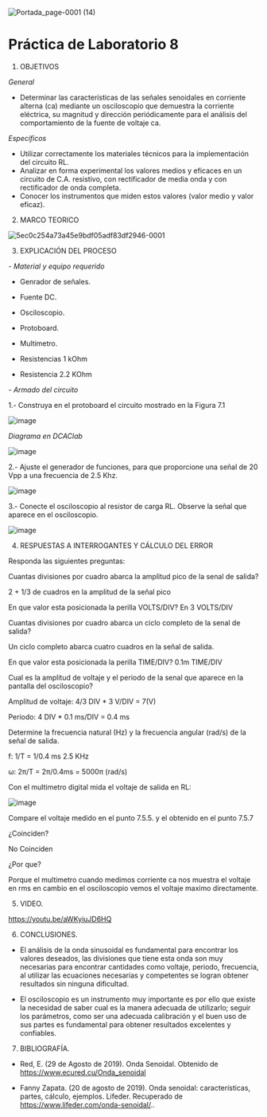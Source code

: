 ![Portada_page-0001 (14)](https://user-images.githubusercontent.com/84390820/132278988-f1956a96-6835-4ac9-8b6b-690d64cdf01e.jpg)

# Práctica de Laboratorio 8 

1. OBJETIVOS

_General_ 

* Determinar las características de las señales senoidales en corriente alterna (ca) mediante un osciloscopio que demuestra la corriente eléctrica, su magnitud y dirección periódicamente para el análisis del comportamiento de la fuente de voltaje ca. 

_Específicos_ 

* Utilizar correctamente los materiales técnicos para la implementación del circuito RL.
* Analizar en forma experimental los valores medios y eficaces en un circuito de C.A. resistivo, con rectificador de media onda y con rectificador de onda completa. 
* Conocer los instrumentos que miden estos valores (valor medio y valor eficaz).

2. MARCO TEORICO

![5ec0c254a73a45e9bdf05adf83df2946-0001](https://user-images.githubusercontent.com/84390686/132288119-5168921c-11da-46b5-bbb6-491315fbb0b3.jpg)

3. EXPLICACIÓN DEL PROCESO

*- Material y equipo requerido*

- Genrador de señales.

- Fuente DC.

- Osciloscopio.

- Protoboard.

- Multimetro.

- Resistencias 1 kOhm

-	Resistencia 2.2 KOhm

*- Armado del circuito*

1.- Construya en el protoboard el circuito mostrado en la Figura 7.1

![image](https://user-images.githubusercontent.com/85137398/132284285-08a526f8-0592-407d-ba7e-c154c8c04769.png)

*Diagrama en DCAClab*

![image](https://user-images.githubusercontent.com/85137398/132284315-570b660d-6d0f-4f70-a679-64381aa1e0c7.png)

2.- Ajuste el generador de funciones, para que proporcione una señal de 20 Vpp a una frecuencia de 2.5 Khz. 

![image](https://user-images.githubusercontent.com/85137398/132284345-893d040d-6d2c-454e-8d18-d973e89c2aa0.png)

3.- Conecte el osciloscopio al resistor de carga RL. Observe la señal que aparece en el osciloscopio.

![image](https://user-images.githubusercontent.com/85137398/132284375-7f558391-d0aa-4fbb-bcab-5a5271cb073e.png)

4.	RESPUESTAS A INTERROGANTES Y CÁLCULO DEL ERROR

Responda las siguientes preguntas:

Cuantas divisiones por cuadro abarca la amplitud pico de la senal de salida?

2 + 1/3 de cuadros en la amplitud de la señal pico

En que valor esta posicionada la perilla VOLTS/DIV? En 3 VOLTS/DIV

Cuantas divisiones por cuadro abarca un ciclo completo de la senal de salida?

Un ciclo completo abarca cuatro cuadros en la señal de salida.

En que valor esta posicionada la perilla TIME/DIV?  0.1m TIME/DIV

Cual es la amplitud de voltaje y el periodo de la senal que aparece en la pantalla del osciloscopio?

Amplitud de voltaje: 4/3 DIV * 3 V/DIV = 7(V)

Periodo: 4 DIV  * 0.1 ms/DIV = 0.4 ms

Determine la frecuencia natural (Hz) y la frecuencia angular (rad/s) de la señal de salida.

f: 1/T = 1/0.4 ms 2.5 KHz

ω: 2π/T = 2π/0.4ms = 5000π (rad/s)

Con el multimetro digital mida el voltaje de salida en RL: 

![image](https://user-images.githubusercontent.com/84390820/132286813-408dc6df-34ec-4f0f-87dc-c634a85f4d74.png)

Compare el voltaje medido en el punto 7.5.5. y el obtenido en el punto 7.5.7 

¿Coinciden? 

No Coinciden 

¿Por que?

Porque el multimetro cuando medimos corriente ca nos muestra el voltaje en rms en cambio en el osciloscopio vemos el voltaje maximo directamente.

5. VIDEO.

https://youtu.be/aWKyiuJD6HQ

6. CONCLUSIONES.

 - El análisis de la onda sinusoidal es fundamental para encontrar los valores deseados, las divisiones que tiene esta onda son muy necesarias para encontrar cantidades como voltaje, periodo, frecuencia, al utilizar las ecuaciones necesarias y competentes se logran obtener resultados sin ninguna dificultad.

 - El osciloscopio es un instrumento muy importante es por ello que existe la necesidad de saber cual es la manera adecuada de utilizarlo; seguir los parámetros, como ser una adecuada calibración y el buen uso de sus partes es fundamental para obtener resultados excelentes y confiables.
 
7. BIBLIOGRAFÍA.

 - Red, E. (29 de Agosto de 2019). Onda Senoidal. Obtenido de https://www.ecured.cu/Onda_senoidal

 - Fanny Zapata. (20 de agosto de 2019). Onda senoidal: características, partes, cálculo, ejemplos. Lifeder. Recuperado de https://www.lifeder.com/onda-senoidal/..

